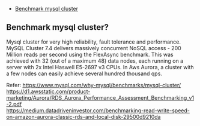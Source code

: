 - [Benchmark mysql cluster](#BenchmarkMysqlCluster)


## Benchmark mysql cluster? <a name="BenchmarkMysqlCluster"></a>
Mysql cluster for very high reliability, fault tolerance and performance. MySQL Cluster 7.4 delivers massively concurrent NoSQL access - 200 Million reads per second using the FlexAsync benchmark. This was achieved with 32 (out of a maximum 48) data nodes, each running on a server with 2x Intel Haswell E5-2697 v3 CPUs. In Aws Aurora, a cluster with a few nodes can easily achieve several hundred thousand qps. </br>

Refer:
https://www.mysql.com/why-mysql/benchmarks/mysql-cluster/ </br>
https://d1.awsstatic.com/product-marketing/Aurora/RDS_Aurora_Performance_Assessment_Benchmarking_v1-2.pdf <br>
https://medium.datadriveninvestor.com/benchmarking-read-write-speed-on-amazon-aurora-classic-rds-and-local-disk-29500d9210da </br>